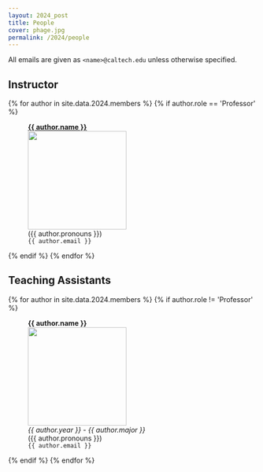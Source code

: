```yaml
---
layout: 2024_post
title: People
cover: phage.jpg
permalink: /2024/people
---
```


All emails are given as `<name>@caltech.edu` unless otherwise specified. 


## Instructor

{% for author in site.data.2024.members %}
{% if author.role == 'Professor' %}
<div id="im">
<figure>
<b> <a href="{{ author.link }}">{{ author.name }}</a></b><br/>
<img width='200' height='200' src="{{ site.baseurl }}/2024/assets/images/people/{{ author.image }}"><br/>
({{ author.pronouns }})<br/>
<figcaption>
<code>{{ author.email }}</code>
</figcaption>

</figure>
</div>
{% endif %}
{% endfor %}



## Teaching Assistants

{% for author in site.data.2024.members %}
{% if author.role != 'Professor' %}
<div id="im">
<figure>
<b> {{ author.name }} </b><br/>
<img src="{{ site.baseurl }}/2024/assets/images/people/{{ author.image }}" width="200" height="200"><br/>
<figcaption>
<i> {{ author.year }} - {{ author.major }}</i><br/>
({{ author.pronouns }})<br/>
<code>{{ author.email }}</code>
</figcaption>
</figure>
</div>
{% endif %}
{% endfor %}
